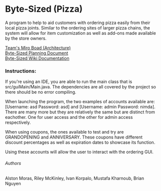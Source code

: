 # Byte-Sized (Pizza)
A program to help to aid customers with ordering pizza easily from their local pizza joints. Similar to the ordering sites of larger pizza chains, the system will allow for item customization as well as add-ons made available by the store owners.﻿

[Team's Miro Boad (Architecture)](https://miro.com/app/board/uXjVPvnCMpw=/)  
[Byte-Sized Planning Document](https://github.com/BrianNguyen0116/EECS3311SM-T15/blob/main/doc/Planning%20Document%20(1).pdf)  
[Byte-Sized Wiki Documentation](https://github.com/BrianNguyen0116/EECS3311SM-T15/blob/main/doc/wiki%20(1).pdf)


### Instructions:
If you're using an IDE, you are able to run the main class that is src/guiMain/Main.java. The dependencies are all covered by the project so there should be no error compiling.

When launching the program, the two examples of accounts available are: [Username: asd Password: asd] and [Username: admin Password: nimda]. There are many more but they are relatively the same but are distinct from eachother. One for user access and the other for admin access respectively.

When using coupons, the ones available to test and try are GRANDOPENING and ANNIVERSARY. These coupons have different discount percentages as well as expiration dates to showcase its function.

Using these accounts will allow the user to interact with the ordering GUI.

###### Authors
Alston Moras, Riley McKinley, Ivan Korpalo, Mustafa Kharnoub, Brian Nguyen
